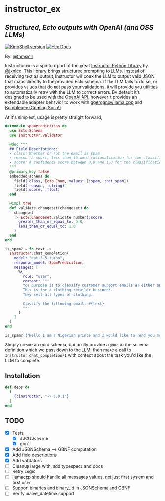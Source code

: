 # instructor_ex
_Structured, Ecto outputs with OpenAI (and OSS LLMs)_
---
[![KinoShell version](https://img.shields.io/hexpm/v/instructor_ex.svg)](https://hex.pm/packages/instructor_ex)
[![Hex Docs](https://img.shields.io/badge/hex-docs-lightgreen.svg)](https://hexdocs.pm/instructor_ex/)


By: [@thmsmlr](https://twitter.com/thmsmlr)

Instructor.ex is a spiritual port of the great [Instructor Python Library](https://github.com/jxnl/instructor) by [@jxnlco](https://twitter.com/jxnlco).
This library brings structured prompting to LLMs. Instead of receiving text as output, Instructor will coax the LLM to output valid JSON that maps directly to the provided Ecto schema.
If the LLM fails to do so, or provides values that do not pass your validations, it will provide you utilities to automatically retry with the LLM to correct errors.
By default it's designed to be used with the [OpenAI API](https://platform.openai.com/docs/api-reference/chat-completions/create), however it provides an extendable adapter behavior to work with [ggerganov/llama.cpp](https://github.com/ggerganov/llama.cpp) and [Bumblebee (Coming Soon!)](https://github.com/elixir-nx/bumblebee).

At it's simplest, usage is pretty straight forward,

```elixir
defmodule SpamPredicition do
  use Ecto.Schema
  use Instructor.Validator

  @doc """
  ## Field Descriptions:
  - class: Whether or not the email is spam
  - reason: A short, less than 10 word rationalization for the classification
  - score: A confidence score between 0.0 and 1.0 for the classification
  """
  @primary_key false
  embedded_schema do
    field(:class, Ecto.Enum, values: [:spam, :not_spam])
    field(:reason, :string)
    field(:score, :float)
  end

  @impl true
  def validate_changeset(changeset) do
    changeset
    |> Ecto.Changeset.validate_number(:score,
      greater_than_or_equal_to: 0.0,
      less_than_or_equal_to: 1.0
    )
  end
end

is_spam? = fn text ->
  Instructor.chat_completion(
    model: "gpt-3.5-turbo",
    response_model: SpamPredicition,
    messages: [
      %{
        role: "user",
        content: """
        You purpose is to classify customer support emails as either spam or not.
        This is for a clothing retailer business.
        They sell all types of clothing.

        Classify the following email: #{text}
        """
      }
    ]
  )
end

is_spam?.("Hello I am a Nigerian prince and I would like to send you money")

```

Simply create an ecto schema, optionally provide a `@doc` to the schema definition which we pass down to the LLM, then make a call to `Instructor.chat_completion/1` with contect about the task you'd like the LLM to complete.

## Installation

```elixir
def deps do
  [
    {:instructor, "~> 0.0.1"}
  ]
end
```

## TODO

- [x] Tests
    - [x] JSONSchema
    - [x] gbnf
- [x] Add JSONSchema --> GBNF computation
- [x] Add field descriptions
- [x] Add validators
- [ ] Cleanup large with, add typespecs and docs
- [ ] Retry Logic
- [ ] llamacpp should handle all messages values, not just first system and first user
- [ ] Support binaries and binary_id in JSONSchema and GBNF
- [ ] Verify :naive_datetime support
